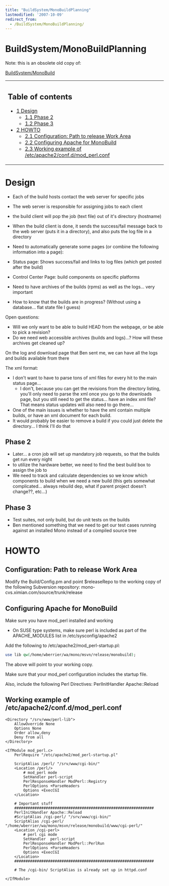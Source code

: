 ```yaml
---
title: "BuildSystem/MonoBuildPlanning"
lastmodified: '2007-10-09'
redirect_from:
  - /BuildSystem/MonoBuildPlanning/
---
```


BuildSystem/MonoBuildPlanning
=============================

 Note: this is an obsolete old copy of:

[BuildSystem/MonoBuild](/BuildSystem/MonoBuild "BuildSystem/MonoBuild")

<table>
<col width="100%" />
<tbody>
<tr class="odd">
<td align="left"><h2>Table of contents</h2>
<ul>
<li><a href="#design">1 Design</a>
<ul>
<li><a href="#phase-2">1.1 Phase 2</a></li>
<li><a href="#phase-3">1.2 Phase 3</a></li>
</ul></li>
<li><a href="#howto">2 HOWTO</a>
<ul>
<li><a href="#configuration-path-to-release-work-area">2.1 Configuration: Path to release Work Area</a></li>
<li><a href="#configuring-apache-for-monobuild">2.2 Configuring Apache for MonoBuild</a></li>
<li><a href="#working-example-of-etcapache2confdmod-perlconf">2.3 Working example of /etc/apache2/conf.d/mod_perl.conf</a></li>
</ul></li>
</ul></td>
</tr>
</tbody>
</table>

Design
======

-   Each of the build hosts contact the web server for specific jobs
-   The web server is responsible for assigning jobs to each client
-   the build client will pop the job (text file) out of it's directory (hostname)
-   When the build client is done, it sends the success/fail message back to the web server (puts it in a directory), and also puts the log file in a directory
-   Need to automatically generate some pages (or combine the following information into a page):

-   Status page: Shows success/fail and links to log files (which get posted after the build)
-   Control Center Page: build components on specific platforms

-   Need to have archives of the builds (rpms) as well as the logs... very important

-   How to know that the builds are in progress? (Without using a database... flat state file I guess)

Open questions:

-   Will we only want to be able to build HEAD from the webpage, or be able to pick a revision?
-   Do we need web accessible archives (builds and logs)...? How will these archives get cleaned up?

On the log and download page that Ben sent me, we can have all the logs and builds available from there

The xml format:

-   I don't want to have to parse tons of xml files for every hit to the main status page...
    -   I don't, because you can get the revisions from the directory listing, you'll only need to parse the xml once you go to the downloads page, but you still need to get the status... have an index xml file? That means status updates will also need to go there...
-   One of the main issues is whether to have the xml contain multiple builds, or have an xml document for each build.
-   It would probably be easier to remove a build if you could just delete the directory... I think I'll do that

Phase 2
-------

-   Later... a cron job will set up mandatory job requests, so that the builds get run every night
-   to utilize the hardware better, we need to find the best build box to assign the job to
-   We need to track and calculate dependencies so we know which components to build when we need a new build (this gets somewhat complicated... always rebuild dep, what if parent project doesn't change??, etc...)

Phase 3
-------

-   Test suites, not only build, but do unit tests on the builds
-   Ben mentioned something that we need to get our test cases running against an installed Mono instead of a compiled source tree

HOWTO
=====

Configuration: Path to release Work Area
----------------------------------------

Modify the Build/Config.pm and point \$releaseRepo to the working copy of the following Subversion repository: mono-cvs.ximian.com/source/trunk/release

Configuring Apache for MonoBuild
--------------------------------

Make sure you have mod_perl installed and working

-   On SUSE type systems, make sure perl is included as part of the APACHE_MODULES list in /etc/sysconfig/apache2

Add the following to /etc/apache2/mod_perl-startup.pl:

``` perl
use lib qw(/home/wberrier/wa/mono/msvn/release/monobuild);
```

The above will point to your working copy.

Make sure that your mod_perl configuration includes the startup file.

Also, include the following Perl Directives: PerlInitHandler Apache::Reload

Working example of /etc/apache2/conf.d/mod_perl.conf
-----------------------------------------------------

    <Directory "/srv/www/perl-lib">
        AllowOverride None
        Options None
        Order allow,deny
        Deny from all
    </Directory>

    <IfModule mod_perl.c>
        PerlRequire "/etc/apache2/mod_perl-startup.pl"

        ScriptAlias /perl/ "/srv/www/cgi-bin/"
        <Location /perl/>
            # mod_perl mode
            SetHandler perl-script
            PerlResponseHandler ModPerl::Registry
            PerlOptions +ParseHeaders
            Options +ExecCGI
        </Location>

        # Important stuff
        ##############################################################
        PerlInitHandler Apache::Reload
        #ScriptAlias /cgi-perl/ "/srv/www/cgi-bin/"
        ScriptAlias /cgi-perl/ "/home/wberrier/wa/mono/msvn/release/monobuild/www/cgi-perl/"
        <Location /cgi-perl>
            # perl cgi mode
            SetHandler  perl-script
            PerlResponseHandler ModPerl::PerlRun
            PerlOptions +ParseHeaders
            Options +ExecCGI
        </Location>
        ##############################################################

        # The /cgi-bin/ ScriptAlias is already set up in httpd.conf

    </IfModule>

